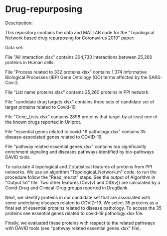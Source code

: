 # Drug-repurposing
Descripotion:

This repository contains the data and MATLAB code for the "Topological Network based drug repurposing for Coronavirus 2019" paper:

Data set:

File "All interaction.xlsx" contains 304,730 interactions between 25,260 proteins in Human cells.

File "Process related to 332 proteins.xlsx" contains 1,374 Informative Biological Processes (IBP) Gene Ontology (GO) terms affected by the SARS-Cov-2.

File "List name proteins.xlsx" contains 25,260 proteins in PPI network.

File "candidate drug targets.xlsx" contains three sets of candidate set of target proteins related to Covid-19

File "Gene_Lists.xlsx" cantains 2898 proteins that target by at least one of the known drugs reported in Uniprot.

File "essential genes related to covid-19 pathology.xlsx" contains 35 disease-associated genes related to COVID-19.

File "pathway related essential genes.xlsx" contains top significantly enrichment signaling and diseases pathways identified by bio-pathways DAVID tools.



To calculate 4 topological and 2 statistical features of proteins from PPI networks. We use an algorithm "Topological_Network.m" code. to run the procedure follow the "Read_me.txt" steps. See the output of Algorithm in "Output.txt" file. Two other features (Cov(v) and ClD(v)) are calculated by a Covid-Drug and Clinical-Drug groups reported in DrugBank.

Next, we identify proteins in our candidate set that are associated with some underlying diseases related to COVID-19. We select 35 proteins as a final set of essential proteins related to disease pathology. To access the 35 proteins see essential genes related to covid-19 pathology.xlsx file.

Finally, we evaluated these proteins with respect to the related pathways with DAVID tools (see "pathway related essential genes.xlsx" file).
